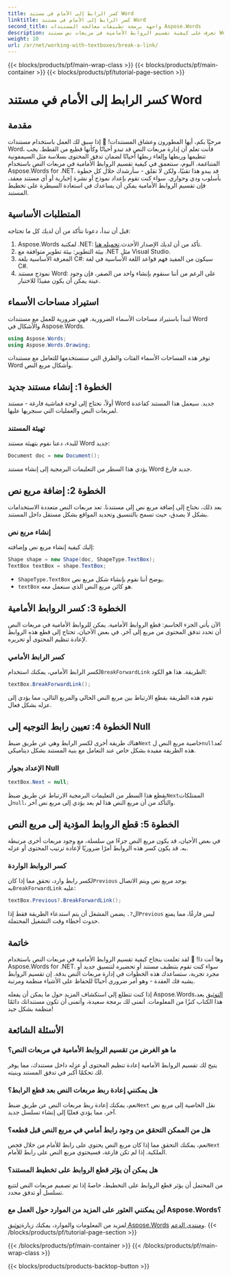 ```yaml
---
title: كسر الرابط إلى الأمام في مستند Word
linktitle: كسر الرابط إلى الأمام في مستند Word
second_title: واجهة برمجة تطبيقات معالجة المستندات Aspose.Words
description: تعرف على كيفية تقسيم الروابط الأمامية في مربعات نص مستند Word باستخدام Aspose.Words for .NET. اتبع دليلنا للحصول على تجربة إدارة مستندات أكثر سلاسة.
weight: 10
url: /ar/net/working-with-textboxes/break-a-link/
---
```


{{< blocks/products/pf/main-wrap-class >}}
{{< blocks/products/pf/main-container >}}
{{< blocks/products/pf/tutorial-page-section >}}

# كسر الرابط إلى الأمام في مستند Word


## مقدمة

مرحبًا بكم، أيها المطورون وعشاق المستندات! 🌟 إذا سبق لك العمل باستخدام مستندات Word، فأنت تعلم أن إدارة مربعات النص قد تبدو أحيانًا وكأنها قطيع من القطط. يجب تنظيمها وربطها وإلغاء ربطها أحيانًا لضمان تدفق المحتوى بسلاسة مثل السيمفونية المتناغمة. اليوم، سنتعمق في كيفية تقسيم الروابط الأمامية في مربعات النص باستخدام Aspose.Words for .NET. قد يبدو هذا تقنيًا، ولكن لا تقلق - سأرشدك خلال كل خطوة بأسلوب ودي وحواري. سواء كنت تقوم بإعداد نموذج أو نشرة إخبارية أو أي مستند معقد، فإن تقسيم الروابط الأمامية يمكن أن يساعدك في استعادة السيطرة على تخطيط المستند.

## المتطلبات الأساسية

قبل أن نبدأ، دعونا نتأكد من أن لديك كل ما تحتاجه:

1.  Aspose.Words لمكتبة .NET: تأكد من أن لديك الإصدار الأحدث.[تحميله هنا](https://releases.aspose.com/words/net/).
2. بيئة التطوير: بيئة تطوير متوافقة مع .NET مثل Visual Studio.
3. المعرفة الأساسية بلغة C#: سيكون من المفيد فهم قواعد اللغة الأساسية في لغة C#.
4. نموذج مستند Word: على الرغم من أننا سنقوم بإنشاء واحد من الصفر، فإن وجود عينة يمكن أن يكون مفيدًا للاختبار.

## استيراد مساحات الأسماء

لنبدأ باستيراد مساحات الأسماء الضرورية. فهي ضرورية للعمل مع مستندات Word والأشكال في Aspose.Words.

```csharp
using Aspose.Words;
using Aspose.Words.Drawing;
```

توفر هذه المساحات الأسماء الفئات والطرق التي سنستخدمها للتعامل مع مستندات Word وأشكال مربع النص.

## الخطوة 1: إنشاء مستند جديد

أولاً، نحتاج إلى لوحة قماشية فارغة - مستند Word جديد. سيعمل هذا المستند كقاعدة لمربعات النص والعمليات التي سنجريها عليها.

### تهيئة المستند

للبدء، دعنا نقوم بتهيئة مستند Word جديد:

```csharp
Document doc = new Document();
```

يؤدي هذا السطر من التعليمات البرمجية إلى إنشاء مستند Word جديد فارغ.

## الخطوة 2: إضافة مربع نص

بعد ذلك، نحتاج إلى إضافة مربع نص إلى مستندنا. تعد مربعات النص متعددة الاستخدامات بشكل لا يصدق، حيث تسمح بالتنسيق وتحديد المواقع بشكل مستقل داخل المستند.

### إنشاء مربع نص

إليك كيفية إنشاء مربع نص وإضافته:

```csharp
Shape shape = new Shape(doc, ShapeType.TextBox);
TextBox textBox = shape.TextBox;
```

- `ShapeType.TextBox` يوضح أننا نقوم بإنشاء شكل مربع نص.
- `textBox` هو كائن مربع النص الذي سنعمل معه.

## الخطوة 3: كسر الروابط الأمامية

الآن يأتي الجزء الحاسم: قطع الروابط الأمامية. يمكن للروابط الأمامية في مربعات النص أن تحدد تدفق المحتوى من مربع إلى آخر. في بعض الأحيان، تحتاج إلى قطع هذه الروابط لإعادة تنظيم المحتوى أو تحريره.

### كسر الرابط الأمامي

 لكسر الرابط الأمامي، يمكنك استخدام`BreakForwardLink` الطريقة. هذا هو الكود:

```csharp
textBox.BreakForwardLink();
```

تقوم هذه الطريقة بقطع الارتباط بين مربع النص الحالي والمربع التالي، مما يؤدي إلى عزله بشكل فعال.

## الخطوة 4: تعيين رابط التوجيه إلى Null

 هناك طريقة أخرى لكسر الرابط وهي عن طريق ضبط`Next` خاصية مربع النص ل`null`تُعد هذه الطريقة مفيدة بشكل خاص عند التعامل مع بنية المستند بشكل ديناميكي.

### الإعداد بجوار Null

```csharp
textBox.Next = null;
```

 يقطع هذا السطر من التعليمات البرمجية الارتباط عن طريق ضبط`Next`الممتلكات ل`null`، والتأكد من أن مربع النص هذا لم يعد يؤدي إلى مربع نص آخر.

## الخطوة 5: قطع الروابط المؤدية إلى مربع النص

في بعض الأحيان، قد يكون مربع النص جزءًا من سلسلة، مع وجود مربعات أخرى مرتبطة به. قد يكون كسر هذه الروابط أمرًا ضروريًا لإعادة ترتيب المحتوى أو عزله.

### كسر الروابط الواردة

 لكسر رابط وارد، تحقق مما إذا كان`Previous` يوجد مربع نص ويتم الاتصال به`BreakForwardLink` عليه:

```csharp
textBox.Previous?.BreakForwardLink();
```

 ال`?.` يضمن المشغل أن يتم استدعاء الطريقة فقط إذا`Previous` ليس فارغًا، مما يمنع حدوث أخطاء وقت التشغيل المحتملة.

## خاتمة

وها أنت ذا! 🎉 لقد تعلمت بنجاح كيفية تقسيم الروابط الأمامية في مربعات النص باستخدام Aspose.Words for .NET. سواء كنت تقوم بتنظيف مستند أو تحضيره لتنسيق جديد أو مجرد تجربة، ستساعدك هذه الخطوات في إدارة مربعات النص بدقة. إن تقسيم الروابط يشبه فك العقدة - وهو أمر ضروري أحيانًا للحفاظ على الأشياء منظمة ومرتبة. 

 إذا كنت تتطلع إلى استكشاف المزيد حول ما يمكن أن يفعله Aspose.Words،[التوثيق](https://reference.aspose.com/words/net/) يعد هذا الكتاب كنزًا من المعلومات. أتمنى لك برمجة سعيدة، وأتمنى أن تكون مستنداتك دائمًا منظمة بشكل جيد!

## الأسئلة الشائعة

### ما هو الغرض من تقسيم الروابط الأمامية في مربعات النص؟

يتيح لك تقسيم الروابط الأمامية إعادة تنظيم المحتوى أو عزله داخل مستندك، مما يوفر لك تحكمًا أكبر في تدفق المستند وبنيته.

### هل يمكنني إعادة ربط مربعات النص بعد قطع الرابط؟

 نعم، يمكنك إعادة ربط مربعات النص عن طريق ضبط`Next` نقل الخاصية إلى مربع نص آخر، مما يؤدي فعليًا إلى إنشاء تسلسل جديد.

### هل من الممكن التحقق من وجود رابط أمامي في مربع النص قبل قطعه؟

 نعم، يمكنك التحقق مما إذا كان مربع النص يحتوي على رابط للأمام من خلال فحص`Next` الملكية. إذا لم تكن فارغة، فسيحتوي مربع النص على رابط للأمام.

### هل يمكن أن يؤثر قطع الروابط على تخطيط المستند؟

من المحتمل أن يؤثر قطع الروابط على التخطيط، خاصةً إذا تم تصميم مربعات النص لتتبع تسلسل أو تدفق محدد.

### أين يمكنني العثور على المزيد من الموارد حول العمل مع Aspose.Words؟

 لمزيد من المعلومات والموارد، يمكنك زيارة[توثيق Aspose.Words](https://reference.aspose.com/words/net/) و[منتدى الدعم](https://forum.aspose.com/c/words/8).
{{< /blocks/products/pf/tutorial-page-section >}}

{{< /blocks/products/pf/main-container >}}
{{< /blocks/products/pf/main-wrap-class >}}

{{< blocks/products/products-backtop-button >}}
